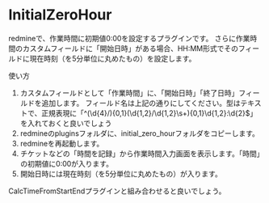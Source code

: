 # InitialZeroHour

redmineで、作業時間に初期値0:00を設定するプラグインです。
さらに作業時間のカスタムフィールドに「開始日時」がある場合、HH:MM形式でそのフィールドに現在時刻（を5分単位に丸めたもの）を設定します。

使い方

1. カスタムフィールドとして「作業時間」に、「開始日時」「終了日時」フィールドを追加します。
フィールド名は上記の通りにしてください。型はテキストで、正規表現に「^(\d{4}/){0,1}(\d{1,2}/\d{1,2}\s+){0,1}\d{1,2}:\d{2}$」を入れておくと良いでしょう
2. redmineのpluginsフォルダに、initial_zero_hourフォルダをコピーします。
3. redmineを再起動します。
4. チケットなどの「時間を記録」から作業時間入力画面を表示します。「時間」の初期値に0:00が入ります。
5. 開始日時には現在時刻（を5分単位に丸めたもの）が入ります。

CalcTimeFromStartEndプラグインと組み合わせると良いでしょう。

